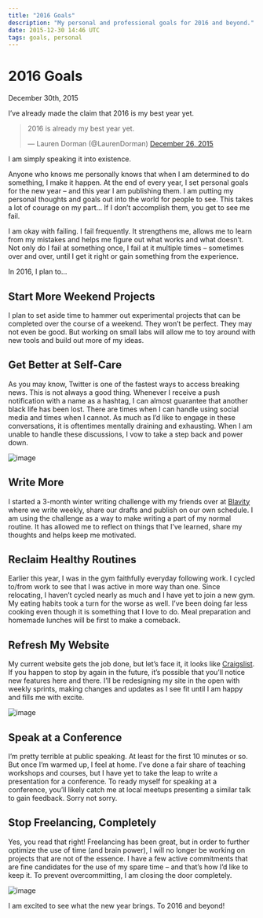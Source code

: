 ```yaml
---
title: "2016 Goals"
description: "My personal and professional goals for 2016 and beyond."
date: 2015-12-30 14:46 UTC
tags: goals, personal
---
```


# 2016 Goals
<time>December 30th, 2015</time>

I’ve already made the claim that 2016 is my best year yet.

<blockquote class="twitter-tweet" lang="en"><p lang="en" dir="ltr">2016 is already my best year yet.</p>&mdash; Lauren Dorman (@LaurenDorman) <a href="https://twitter.com/LaurenDorman/status/680557582449270784">December 26, 2015</a></blockquote>
<script async src="//platform.twitter.com/widgets.js" charset="utf-8"></script>

I am simply speaking it into existence.
 
Anyone who knows me personally knows that when I am determined to do something, I make it happen. At the end of every year, I set personal goals for the new year – and this year I am publishing them. I am putting my personal thoughts and goals out into the world for people to see. This takes a lot of courage on my part… If I don’t accomplish them, you get to see me fail.

I am okay with failing. I fail frequently. It strengthens me, allows me to learn from my mistakes and helps me figure out what works and what doesn’t. Not only do I fail at something once, I fail at it multiple times – sometimes over and over, until I get it right or gain something from the experience.

In 2016, I plan to...

## Start More Weekend Projects
I plan to set aside time to hammer out experimental projects that can be completed over the course of a weekend. They won’t be perfect. They may not even be good. But working on small labs will allow me to toy around with new tools and build out more of my ideas.

## Get Better at Self-Care
As you may know, Twitter is one of the fastest ways to access breaking news. This is not always a good thing. Whenever I receive a push notification with a name as a hashtag, I can almost guarantee that another black life has been lost. There are times when I can handle using social media and times when I cannot. As much as I’d like to engage in these conversations, it is oftentimes mentally draining and exhausting. When I am unable to handle these discussions, I vow to take a step back and power down.

![image](http://i.giphy.com/qvonEDAOcgwVO.gif)

## Write More
I started a 3-month winter writing challenge with my friends over at [Blavity](https://twitter.com/blavity) where we write weekly, share our drafts and publish on our own schedule. I am using the challenge as a way to make writing a part of my normal routine. It has allowed me to reflect on things that I’ve learned, share my thoughts and helps keep me motivated.

## Reclaim Healthy Routines
Earlier this year, I was in the gym faithfully everyday following work. I cycled to/from work to see that I was active in more way than one. Since relocating, I haven’t cycled nearly as much and I have yet to join a new gym. My eating habits took a turn for the worse as well. I’ve been doing far less cooking even though it is something that I love to do. Meal preparation and homemade lunches will be first to make a comeback.

## Refresh My Website
My current website gets the job done, but let’s face it, it looks like [Craigslist](http://craigslist.org). If you happen to stop by again in the future, it’s possible that you’ll notice new features here and there. I’ll be redesigning my site in the open with weekly sprints, making changes and updates as I see fit until I am happy and fills me with excite.

![image](http://i.giphy.com/72A2VJk8wQRlS.gifSpeak)

## Speak at a Conference
I’m pretty terrible at public speaking. At least for the first 10 minutes or so. But once I’m warmed up, I feel at home. I’ve done a fair share of teaching workshops and courses, but I have yet to take the leap to write a presentation for a conference. To ready myself for speaking at a conference, you’ll likely catch me at local meetups presenting a similar talk to gain feedback. Sorry not sorry.

## Stop Freelancing, Completely
Yes, you read that right! Freelancing has been great, but in order to further optimize the use of time (and brain power), I will no longer be working on projects that are not of the essence. I have a few active commitments that are fine candidates for the use of my spare time – and that’s how I’d like to keep it. To prevent overcommitting, I am closing the door completely.

![image](http://i.giphy.com/RA8poJqg54vq8.gif)

I am excited to see what the new year brings. To 2016 and beyond!